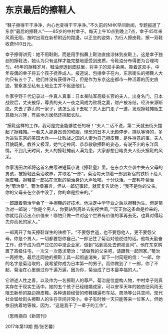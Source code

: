 # 东京最后的擦鞋人

“鞋子擦得干干净净，内心也变得干干净净。”不久前的NHK早间新闻，专题报道了东京“最后的擦鞋人”——85岁的中村幸子。每天上午10点到晚上7点，幸子45年来风雨无阻，按时出现在新桥附近的路邊，以正坐的姿势，为行人擦皮鞋，擦一双鞋收费500日元。 

幸子擦得讲究：她不用鞋刷，而是用手指蘸上鞋油直接涂抹到皮鞋上。这是幸子独创的擦鞋法，她认为只有这样才能完整地感受到皮质，令鞋油分布得更为合理均匀。45年的擦鞋岁月，鞋油渗透到皮肤里，将幸子的双手染黑。靠着这双手，中年丧偶的幸子将五个孩子抚养成人。报道说，包括幸子在内，东京街头的擦鞋人大约只有五个了。他们并没有获得许可，但是作为东京这座都市一种活着的历史痕迹，警察甚至私有土地业主并不驱逐他们。 

作家宇野千代记录过一件真人真事：日本某陆军高级长官的夫人，出身名门，日本战败后，丈夫被俘，尊贵的夫人一夜之间成为败将之妻，财产被冻结，经济来源断绝。失去了靠山的一家子，该怎么活下去呢？夫人出门走了一遭，发现擦鞋摊贩生意极为兴隆，有些地方居然还排起长队。 

“擦鞋这样的工作，我可是完全能够胜任的呀！”夫人二话不说，第二天就去街头摆起了擦鞋摊。一看夫人那身昂贵的和服，惶恐的日本人无颜停步，排队等待的，多为进驻东京的美国大兵——让败战之国的人妻为自己擦皮鞋，是件得意的事。夫人容貌既美，教养又极深，她气定神闲、恭恭敬敬擦鞋的姿态，有说不出的东洋风情。不到几天时间，夫人的擦鞋摊前人满为患，大家都想目睹贵夫人街头擦鞋的风采。 

作家浅田次郎将这首名曲写进短篇小说《擦鞋童》里。在东京大空袭中失去父母的男孩，被擦鞋匠菊治收养，并取名“一郎”。菊治每天领着一郎到新宿的铁桥下给人擦皮鞋。擦鞋童一郎站在沉默的菊治身边大声吆喝，十分快活。一郎称呼菊治为“菊治桑”。菊治桑寡言，但从一郎记事起，就反复告诉他：“我不是你的父亲。你的父母亲在空袭中没了，你的命是捡来的。” 

一郎跟着菊治学会了一手擦鞋的好技术。他决定中学毕业之后以擦鞋为生。但是菊治对一郎说：“你是个男人，你要站到高处去俯视世间。”“反正你这条命是捡来的，你就给我活出点价值来！哪怕只做一件对这个世界有价值的事再去死，也算对得起先你而死的家人。” 

一郎离开了每天擦鞋谋生的铁桥下。“不要怨世道，也不要怨他人，更不要怨父母。你是个男人，一切都要怨你自己。”一郎记住了菊治对他说过的话。他每天勤奋工作，终于成为资产过亿的中坚企业家，做到“站到高处去俯视世间”。他在东京购置了高级住宅，一次又一次恳求菊治：“请做我的父亲吧，请跟我一起回家。”菊治一再拒绝，最后连同他的擦鞋工具一起彻底消失，留下一封简短的信：“一郎，你的名字是菊治取的，我希望你成为日本第一的男子。而你做到了！一郎，你了不起，菊治在心里谢过你千遍万遍，因为你，菊治成了日本最幸福的人。” 

它讲述人性之善，以及作为一名擦鞋人的尊严。菊治是位虚构人物，中村幸子则真实存在于现实生活中。她的五个孩子已经结婚成家，可以安享天年的她依旧风雨无阻去新桥的路边擦皮鞋。各种连锁经营的修鞋铺遍布车站、商场等公共空间，现代社会留给街头擦鞋人的生存空间非常小。幸子有时候一天只能等来一位客人，但她依旧执着地等候，因为，“这是我干了一辈子的工作”。 

（思雨摘自《新周刊》 

2017年第13期 图/张艺馨）